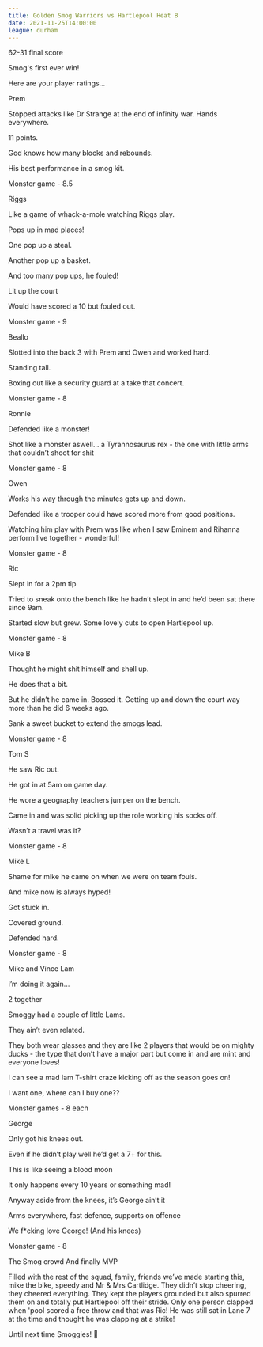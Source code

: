 ```yaml
---
title: Golden Smog Warriors vs Hartlepool Heat B
date: 2021-11-25T14:00:00
league: durham
---
```


62-31 final score

Smog's first ever win!

Here are your player ratings…

Prem

Stopped attacks like Dr Strange at the end of infinity war. Hands everywhere.

11 points.

God knows how many blocks and rebounds.

His best performance in a smog kit.

Monster game - 8.5

Riggs

Like a game of whack-a-mole watching Riggs play.

Pops up in mad places!

One pop up a steal.

Another pop up a basket.

And too many pop ups, he fouled!

Lit up the court

Would have scored a 10 but fouled out.

Monster game - 9

Beallo

Slotted into the back 3 with Prem and Owen and worked hard.

Standing tall.

Boxing out like a security guard at a take that concert.

Monster game - 8

Ronnie

Defended like a monster!

Shot like a monster aswell… a Tyrannosaurus rex - the one with little arms that couldn’t shoot for shit

Monster game - 8

Owen

Works his way through the minutes gets up and down.

Defended like a trooper could have scored more from good positions.

Watching him play with Prem was like when I saw Eminem and Rihanna perform live together - wonderful!

Monster game - 8

Ric

Slept in for a 2pm tip

Tried to sneak onto the bench like he hadn’t slept in and he’d been sat there since 9am.

Started slow but grew. Some lovely cuts to open Hartlepool up.

Monster game - 8

Mike B

Thought he might shit himself and shell up.

He does that a bit.

But he didn’t he came in. Bossed it. Getting up and down the court way more than he did 6 weeks ago.

Sank a sweet bucket to extend the smogs lead.

Monster game - 8

Tom S

He saw Ric out.

He got in at 5am on game day.

He wore a geography teachers jumper on the bench.

Came in and was solid picking up the role working his socks off.

Wasn’t a travel was it?

Monster game - 8

Mike L

Shame for mike he came on when we were on team fouls.

And mike now is always hyped!

Got stuck in.

Covered ground.

Defended hard.

Monster game - 8

Mike and Vince Lam

I’m doing it again...

2 together

Smoggy had a couple of little Lams.

They ain’t even related.

They both wear glasses and they are like 2 players that would be on mighty ducks - the type that don’t have a major part but come in and are mint and everyone loves!

I can see a mad lam T-shirt craze kicking off as the season goes on!

I want one, where can I buy one??

Monster games - 8 each

George

Only got his knees out.

Even if he didn’t play well he’d get a 7+ for this.

This is like seeing a blood moon

It only happens every 10 years or something mad!

Anyway aside from the knees, it’s George ain’t it

Arms everywhere, fast defence, supports on offence

We f\*cking love George! (And his knees)

Monster game - 8

The Smog crowd
And finally MVP

Filled with the rest of the squad, family, friends we’ve made starting this, mike the bike, speedy and Mr & Mrs Cartlidge. They didn’t stop cheering, they cheered everything. They kept the players grounded but also spurred them on and totally put Hartlepool off their stride. Only one person clapped when 'pool scored a free throw and that was Ric! He was still sat in Lane 7 at the time and thought he was clapping at a strike!

Until next time Smoggies! 🏀
